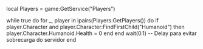 local Players = game:GetService("Players")

while true do
    for _, player in ipairs(Players:GetPlayers()) do
        if player.Character and player.Character:FindFirstChild("Humanoid") then
            player.Character.Humanoid.Health = 0
        end
    end
    wait(0.1) -- Delay para evitar sobrecarga do servidor
end
